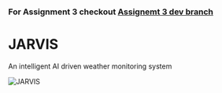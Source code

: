 ### For Assignment 3 checkout [Assignemt 3 dev branch](https://github.com/airavata-courses/JARVIS/tree/assignment3-dev)

# JARVIS
An intelligent AI driven weather monitoring system

![JARVIS](https://static.wikia.nocookie.net/disney/images/b/bf/JARVIS.png/revision/latest/top-crop/width/360/height/450?cb=20160408102006&path-prefix=es)
